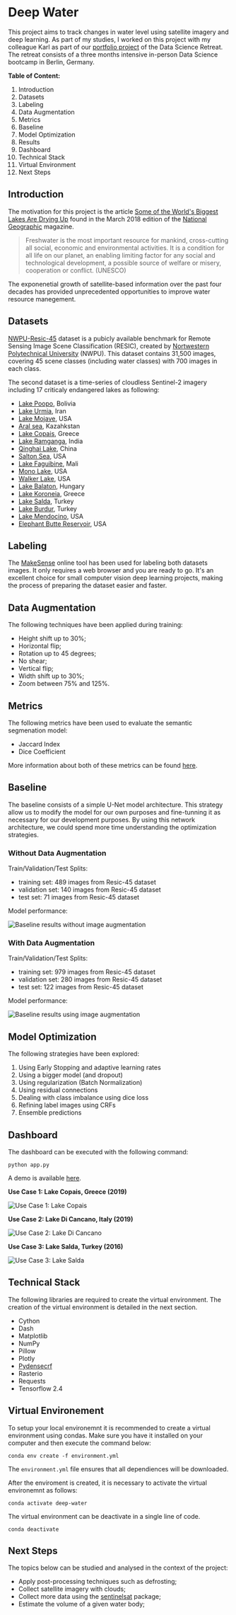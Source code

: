 # Deep Water

This project aims to track changes in water level using satellite imagery and deep learning. As part of my studies, I worked on this project with my colleague Karl as part of our [portfolio project](https://www.meetup.com/Data-Science-Retreat/events/273185026/) of the Data Science Retreat. The retreat consists of a three months intensive in-person Data Science bootcamp in Berlin, Germany.

**Table of Content:**
1. Introduction
2. Datasets
3. Labeling
4. Data Augmentation
5. Metrics
6. Baseline
7. Model Optimization
8. Results
9. Dashboard
10. Technical Stack
11. Virtual Environment
12. Next Steps

## Introduction

The motivation for this project is the article [Some of the World's Biggest Lakes Are Drying Up](https://www.nationalgeographic.com/magazine/2018/03/drying-lakes-climate-change-global-warming-drought/) found in the March 2018 edition of the [National Geographic](https://www.nationalgeographic.com/) magazine.

> Freshwater is the most important resource for mankind, cross-cutting all social, economic and environmental activities. It is a condition for all life on our planet, an enabling limiting factor for any social and technological development, a possible source of welfare or misery, cooperation or conflict. (UNESCO)

The exponenetial growth of satellite-based information over the past four decades has provided unprecedented opportunities to improve water resource manegement.

## Datasets

[NWPU-Resic-45](https://www.tensorflow.org/datasets/catalog/resisc45) dataset is a pubicly available benchmark for Remote Sensing Image Scene Classification (RESIC), created by [Nortwestern Polytechnical University](https://en.nwpu.edu.cn/) (NWPU). This dataset contains 31,500 images, covering 45 scene classes (including water classes) with 700 images in each class.

The second dataset is a time-series of cloudless Sentinel-2 imagery including 17 criticaly endangered lakes as following:
- [Lake Poopo](https://en.wikipedia.org/wiki/Lake_Poop%C3%B3), Bolivia
- [Lake Urmia](https://en.wikipedia.org/wiki/Lake_Urmia), Iran
- [Lake Mojave](https://en.wikipedia.org/wiki/Lake_Mohave), USA
- [Aral sea](https://en.wikipedia.org/wiki/Aral_Sea), Kazahkstan
- [Lake Copais](https://en.wikipedia.org/wiki/Lake_Copais), Greece
- [Lake Ramganga](https://en.wikipedia.org/wiki/Ramganga_Dam), India
- [Qinghai Lake](https://en.wikipedia.org/wiki/Qinghai_Lake), China
- [Salton Sea](https://en.wikipedia.org/wiki/Salton_Sea), USA
- [Lake Faguibine](https://earthobservatory.nasa.gov/images/8991/drying-of-lake-faguibine-mali), Mali
- [Mono Lake](https://en.wikipedia.org/wiki/Mono_Lake), USA
- [Walker Lake](https://en.wikipedia.org/wiki/Walker_Lake_(Nevada)), USA
- [Lake Balaton](https://en.wikipedia.org/wiki/Lake_Balaton), Hungary
- [Lake Koroneia](https://en.wikipedia.org/wiki/Lake_Koroneia), Greece
- [Lake Salda](https://en.wikipedia.org/wiki/Lake_Salda), Turkey
- [Lake Burdur](https://en.wikipedia.org/wiki/Lake_Burdur), Turkey
- [Lake Mendocino](https://en.wikipedia.org/wiki/Lake_Mendocino), USA
- [Elephant Butte Reservoir](https://en.wikipedia.org/wiki/Elephant_Butte_Reservoir), USA

## Labeling

The [MakeSense](https://www.makesense.ai/) online tool has been used for labeling both datasets images. It only requires a web browser and you are ready to go. It's an excellent choice for small computer vision deep learning projects, making the process of preparing the dataset easier and faster.

## Data Augmentation

The following techniques have been applied during training:

- Height shift up to 30%;
- Horizontal flip;
- Rotation up to 45 degrees;
- No shear;
- Vertical flip;
- Width shift up to 30%;
- Zoom between 75% and 125%.

## Metrics

The following metrics have been used to evaluate the semantic segmenation model:

- Jaccard Index
- Dice Coefficient

More information about both of these metrics can be found [here](https://towardsdatascience.com/metrics-to-evaluate-your-semantic-segmentation-model-6bcb99639aa2).

## Baseline

The baseline consists of a simple U-Net model architecture. This strategy allow us to modify the model for our own purposes and fine-tunning it as necessary for our development purposes. By using this network architecture, we could spend more time understanding the optimization strategies.

### Without Data Augmentation

Train/Validation/Test Splits:
- training set: 489 images from Resic-45 dataset
- validation set: 140 images from Resic-45 dataset
- test set: 71 images from Resic-45 dataset

Model performance:

![Baseline results without image augmentation](https://github.com/maxbeber/deep-water/blob/develop/assets/documentation/baseline-no-augmentation.png)

### With Data Augmentation

Train/Validation/Test Splits:
- training set: 979 images from Resic-45 dataset
- validation set: 280 images from Resic-45 dataset
- test set: 122 images from Resic-45 dataset

Model performance:

![Baseline results using image augmentation](https://github.com/maxbeber/deep-water/blob/develop/assets/documentation/baseline-with-augmentation.png)

## Model Optimization

The following strategies have been explored:

1. Using Early Stopping and adaptive learning rates
2. Using a bigger model (and dropout)
3. Using regularization (Batch Normalization)
4. Using residual connections
4. Dealing with class imbalance using dice loss
6. Refining label images using CRFs
7. Ensemble predictions

## Dashboard

The dashboard can be executed with the following command:

```python app.py```

A demo is available [here](https://drive.google.com/file/d/1iATFNuEvBrYWUtnZvZTDVe_R_z8LpgAA/view?usp=sharing).

**Use Case 1: Lake Copais, Greece (2019)**

![Use Case 1: Lake Copais](https://github.com/maxbeber/deep-water/blob/develop/assets/documentation/use-case-lake-copais.png)

**Use Case 2: Lake Di Cancano, Italy (2019)**

![Use Case 2: Lake Di Cancano](https://github.com/maxbeber/deep-water/blob/develop/assets/documentation/use-case-lake-di-cancano.png)

**Use Case 3: Lake Salda, Turkey (2016)**

![Use Case 3: Lake Salda](https://github.com/maxbeber/deep-water/blob/develop/assets/documentation/use-case-lake-salda.png)

## Technical Stack

The following libraries are required to create the virtual environment. The creation of the virtual environment is detailed in the next section.

- Cython
- Dash
- Matplotlib
- NumPy
- Pillow
- Plotly
- [Pydensecrf](https://github.com/lucasb-eyer/pydensecrf)
- Rasterio
- Requests
- Tensorflow 2.4

## Virtual Environement

To setup your local environemnt it is recommended to create a virtual environment using condas. Make sure you have it installed on your computer and then execute the command below:

```conda env create -f environment.yml```

The `environment.yml` file ensures that all dependiences will be downloaded.

After the enviroment is created, it is necessary to activate the virtual environemnt as follows:

```conda activate deep-water```

The virtual environment can be deactivate in a single line of code.

```conda deactivate```

## Next Steps

The topics below can be studied and analysed in the context of the project:

- Apply post-processing techniques such as defrosting;
- Collect satellite imagery with clouds;
- Collect more data using the [sentinelsat](https://pypi.org/project/sentinelsat/) package;
- Estimate the volume of a given water body;